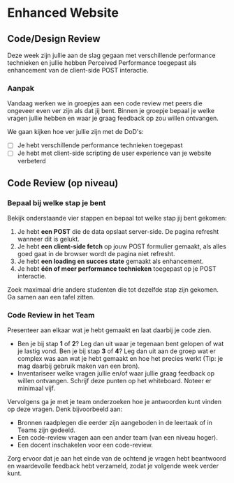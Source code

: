 # Enhanced Website


## Code/Design Review
Deze week zijn jullie aan de slag gegaan met verschillende performance technieken en jullie hebben Perceived Performance toegepast als enhancement van de client-side POST interactie.

### Aanpak  

Vandaag werken we in groepjes aan een code review met peers die ongeveer even ver zijn als dat jij bent. Binnen je groepje bepaal je welke vragen jullie hebben en waar je graag feedback op zou willen ontvangen.  

We gaan kijken hoe ver jullie zijn met de DoD's:
- [ ] Je hebt verschillende performance technieken toegepast
- [ ] Je hebt met client-side scripting de user experience van je website verbeterd

## Code Review (op niveau)  

### Bepaal bij welke stap je bent  

Bekijk onderstaande vier stappen en bepaal tot welke stap jij bent gekomen:  

1. Je hebt **een POST** die de data opslaat server-side. De pagina refresht wanneer dit is gelukt.   
1. Je hebt **een client-side fetch** op jouw POST formulier gemaakt, als alles goed gaat in de browser wordt de pagina niet refresht.
3. Je hebt **een loading en succes state** gemaakt als enhancement.  
5. Je hebt **één of meer performance technieken** toegepast op je POST interactie.  

Zoek maximaal drie andere studenten die tot dezelfde stap zijn gekomen. Ga samen aan een tafel zitten.


### Code Review in het Team  

Presenteer aan elkaar wat je hebt gemaakt en laat daarbij je code zien.  

- Ben je bij stap **1** of **2**? Leg dan uit waar je tegenaan bent gelopen of wat je lastig vond. Ben je bij stap **3** of **4**? Leg dan uit aan de groep wat er complex was aan wat je hebt gemaakt en hoe het precies werkt (Tip: je mag daarbij gebruik maken van een bron).  
- Inventariseer welke vragen jullie en/of waar jullie graag feedback op willen ontvangen. Schrijf deze punten op het whiteboard. Noteer er minimaal vijf. 

Vervolgens ga je met je team onderzoeken hoe je antwoorden kunt vinden op deze vragen. Denk bijvoorbeeld aan:  

- Bronnen raadplegen die eerder zijn aangeboden in de leertaak of in Teams zijn gedeeld.  
- Een code-review vragen aan een ander team (van een niveau hoger).  
- Een docent inschakelen voor een code-review.  

Zorg ervoor dat je aan het einde van de ochtend je vragen hebt beantwoord en waardevolle feedback hebt verzameld, zodat je volgende week verder kunt.  
